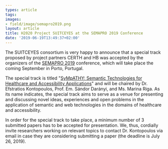 ```yaml
---
types: article
tags:
images: 
- field/image/semapro2019.png
layout: article
title: H2020 Project SUITCEYES at the SEMAPRO 2019 Conference
date: '2019-06-19T13:49:37+02:00'
---
```

<p>The SUITCEYES consortium is very happy to announce that a special track proposed by project partners CERTH and HB was accepted by the organizers of the <a target="_blank" href=https://www.iaria.org/conferences2019/SEMAPRO19.html>SEMAPRO 2019</a> conference, which will take place the coming September in Porto, Portugal.

<p>The special track is titled "<a target="_blank" href=https://www.iaria.org/conferences2019/filesSEMAPRO19/SyMpATHY.pdf>SyMpATHY: Semantic Technologies for Healthcare and Accessibility Applications</a>" and will be chaired by Dr. Efstratios Kontopoulos, Prof. Em. Sándor Darányi, and Ms. Marina Riga. As its name indicates, the special track aims to serve as a venue for presenting and discussing novel ideas, experiences and open problems in the application of semantic and web technologies in the domains of healthcare and accessibility.

<p>In order for the special track to take place, a minimum number of 3 submitted papers has to be accepted for presentation. We, thus, cordially invite researchers working on relevant topics to contact Dr. Kontopoulos via email in case they are considering submitting a paper (the deadline is July 26, 2019).
